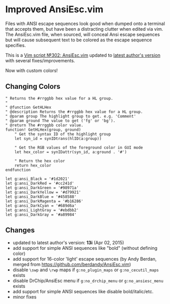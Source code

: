 # Improved AnsiEsc.vim

Files with ANSI escape sequences look good when dumped onto a terminal
that accepts them, but have been a distracting clutter when edited via
vim. The AnsiEsc.vim file, when sourced, will conceal Ansi escape
sequences but will cause subsequent text to be colored as the escape
sequence specifies.

This is a [Vim script №302: AnsiEsc.vim](http://www.vim.org/scripts/script.php?script_id=302)
updated to [latest author's version](http://www.drchip.org/astronaut/vim/index.html#ANSIESC)
with several fixes/improvements.

Now with custom colors!

## Changing Colors

```vim
" Returns the #rrggbb hex value for a HL group.
"
" @function GetHLHex
" @description Returns the #rrggbb hex value for a HL group.
" @param group The highlight group to get. e.g. 'Comment'
" @param ground The value to get ('fg' or 'bg').
" @return The #rrggbb color value.
function! GetHLHex(group, ground)
    " Get the syntax ID of the highlight group
    let syn_id = synIDtrans(hlID(a:group))

    " Get the RGB values of the foreground color in GUI mode
    let hex_color = synIDattr(syn_id, a:ground . '#')

    " Return the hex color
    return hex_color
endfunction

let g:ansi_Black = '#1d2021'
let g:ansi_DarkRed = '#cc241d'
let g:ansi_DarkGreen = '#98971a'
let g:ansi_DarkYellow = '#d79921'
let g:ansi_DarkBlue = '#458588'
let g:ansi_DarkMagenta = '#b16286'
let g:ansi_DarkCyan = '#689d6a'
let g:ansi_LightGray = '#ebdbb2'
let g:ansi_DarkGray = '#a89984'
```

## Changes

* updated to latest author's version: **13i** (Apr 02, 2015)
* add support for simple ANSI sequences like "bold" (without defining color)
* add support for 16-color 'light' escape sequences (by Andy Berdan, merged from https://github.com/berdandy/AnsiEsc.vim)
* disable `\swp` and `\rwp` maps if `g:no_plugin_maps` or `g:no_cecutil_maps` exists
* disable DrChip/AnsiEsc menu if `g:no_drchip_menu` or `g:no_ansiesc_menu` exists
* add support for simple ANSI sequences like disable bold/italic/etc.
* minor fixes
